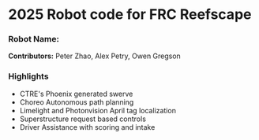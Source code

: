 <h1> 2025 Robot code for FRC Reefscape </h1>
<h3> Robot Name: </h3>
<p> <b>Contributors:</b> Peter Zhao, Alex Petry, Owen Gregson</p>

<h3> Highlights </h3>
<ul>
    <li> CTRE's Phoenix generated swerve</li>
    <li> Choreo Autonomous path planning</li>
    <li> Limelight and Photonvision April tag localization</li>
    <li> Superstructure request based controls</li>
    <li> Driver Assistance with scoring and intake</li>
</ul>
